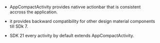 - AppCompactActivity provides nativve actionbar that is consistent accross the application.  

- it provides backward compatibility for other design material components till SDk 7.  

- SDK 21 every activity by default extends AppCompactActivity.  